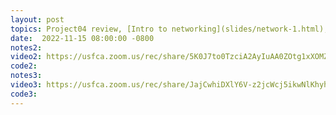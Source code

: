 ```yaml
---
layout: post
topics: Project04 review, [Intro to networking](slides/network-1.html), [C sockets](slides/network-2.html). Assigned [lab07](assignments/lab07.html) due Tue 11/22
date:  2022-11-15 08:00:00 -0800
notes2: 
video2: https://usfca.zoom.us/rec/share/5K0J7to0TzciA2AyIuAA0ZOtg1xXOMZj0-IectV8QUVwcL6ZWC1cSzvKkw-SoEE.Kd-_t-uj4LMSN8In
code2: 
notes3: 
video3: https://usfca.zoom.us/rec/share/JajCwhiDXlY6V-z2jcWcj5ikwNlKhyhAHuhhuY4Wwees2i9AAAoDxHWvKKLMI20P.aV2g-56-wZ0Osiol
code3: 
---
```

